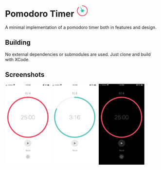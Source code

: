# Pomodoro Timer <img src="PomodoroTimer/Assets.xcassets/AppIcon.appiconset/40.png" width="40">

A minimal implementation of a pomodoro timer both in features and design.

## Building

No external dependencies or submodules are used. Just clone and build with XCode.

## Screenshots

<img src="/Resources/Screenshots/work-screen.png?raw=true" alt="Light Mode" width="150"> <img src="/Resources/Screenshots/break-screen.png?raw=true" alt="Light Mode Break" width="150"> <img src="/Resources/Screenshots/work-screen-dark.png?raw=true" alt="Dark Mode" width="150">

